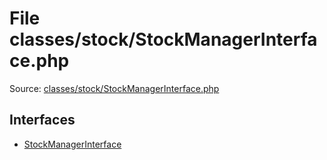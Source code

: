 File classes/stock/StockManagerInterface.php
=========
Source: [classes/stock/StockManagerInterface.php](https://github.com/PrestaShop/PrestaShop/blob/1.6.1.1/classes/stock/StockManagerInterface.php)

Interfaces
----------

* [StockManagerInterface](interface.StockManagerInterface.md)



